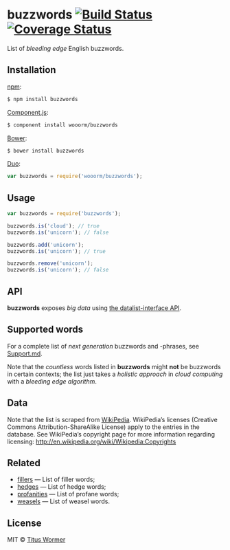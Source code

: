 # buzzwords [![Build Status](https://img.shields.io/travis/wooorm/buzzwords.svg?style=flat)](https://travis-ci.org/wooorm/buzzwords) [![Coverage Status](https://img.shields.io/coveralls/wooorm/buzzwords.svg?style=flat)](https://coveralls.io/r/wooorm/buzzwords?branch=master)

List of _bleeding edge_ English buzzwords.

## Installation

[npm](https://docs.npmjs.com/cli/install):

```bash
$ npm install buzzwords
```

[Component.js](https://github.com/componentjs/component):

```bash
$ component install wooorm/buzzwords
```

[Bower](http://bower.io/#install-packages):

```bash
$ bower install buzzwords
```

[Duo](http://duojs.org/#getting-started):

```javascript
var buzzwords = require('wooorm/buzzwords');
```

## Usage

```javascript
var buzzwords = require('buzzwords');

buzzwords.is('cloud'); // true
buzzwords.is('unicorn'); // false

buzzwords.add('unicorn');
buzzwords.is('unicorn'); // true

buzzwords.remove('unicorn');
buzzwords.is('unicorn'); // false
```

## API

**buzzwords** exposes _big data_ using [the datalist-interface API](https://github.com/wooorm/datalist-interface#datalistinterfaceisword).

## Supported words

For a complete list of _next generation_ buzzwords and -phrases, see [Support.md](Support.md).

Note that the _countless_ words listed in **buzzwords** might **not** be buzzwords in certain contexts; the list just takes a _holistic approach_ in _cloud computing_ with a _bleeding edge_ _algorithm_.

## Data

Note that the list is scraped from [WikiPedia](http://en.wikipedia.org/wiki/List_of_buzzwords). WikiPedia’s licenses (Creative Commons Attribution-ShareAlike License) apply to the entries in the database. See WikiPedia’s copyright page for more information regarding licensing: http://en.wikipedia.org/wiki/Wikipedia:Copyrights

## Related

- [fillers](https://github.com/wooorm/fillers) — List of filler words;
- [hedges](https://github.com/wooorm/hedges) — List of hedge words;
- [profanities](https://github.com/wooorm/profanities) — List of profane words;
- [weasels](https://github.com/wooorm/weasels) — List of weasel words.

## License

MIT © [Titus Wormer](http://wooorm.com)

